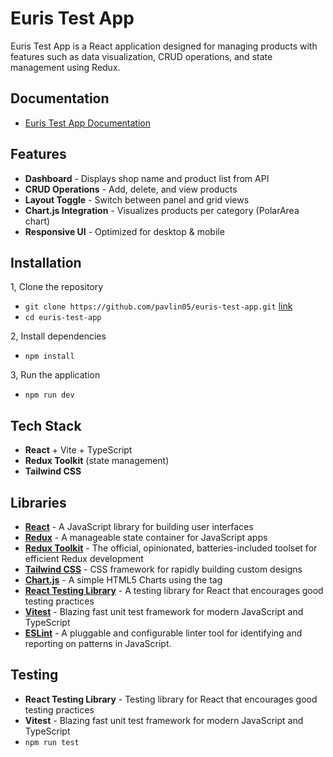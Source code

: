 # Euris Test App

Euris Test App is a React application designed for managing products with features such as data visualization, CRUD operations, and state management using Redux.

## Documentation
- [Euris Test App Documentation](https://techops-eurisit-fe-test.azurewebsites.net/)

## Features
- **Dashboard** - Displays shop name and product list from API  
- **CRUD Operations** - Add, delete, and view products
- **Layout Toggle** - Switch between panel and grid views  
- **Chart.js Integration** - Visualizes products per category (PolarArea chart)  
- **Responsive UI** - Optimized for desktop & mobile

## Installation
1, Clone the repository
- `git clone https://github.com/pavlin05/euris-test-app.git` [link](https://github.com/pavlin05/euris-test-app/tree/devel)
- `cd euris-test-app`

2, Install dependencies
- `npm install`

3, Run the application
- `npm run dev`

## Tech Stack
- **React** + Vite + TypeScript
- **Redux Toolkit** (state management)
- **Tailwind CSS**

## Libraries
- [**React**](https://reactjs.org/) - A JavaScript library for building user interfaces
- [**Redux**](https://redux.js.org/) - A manageable state container for JavaScript apps
- [**Redux Toolkit**](https://redux-toolkit.js.org/) - The official, opinionated, batteries-included toolset for efficient Redux development
- [**Tailwind CSS**](https://tailwindcss.com/) - CSS framework for rapidly building custom designs
- [**Chart.js**](https://www.chartjs.org/) - A simple HTML5 Charts using the <canvas> tag
- [**React Testing Library**](https://testing-library.com/docs/react-testing-library/intro/) - A testing library for React that encourages good testing practices
- [**Vitest**](https://vitest.dev/) -  Blazing fast unit test framework for modern JavaScript and TypeScript
- [**ESLint**](https://eslint.org/) - A pluggable and configurable linter tool for identifying and reporting on patterns in JavaScript.

## Testing
- **React Testing Library** - Testing library for React that encourages good testing practices
- **Vitest** - Blazing fast unit test framework for modern JavaScript and TypeScript
- `npm run test`